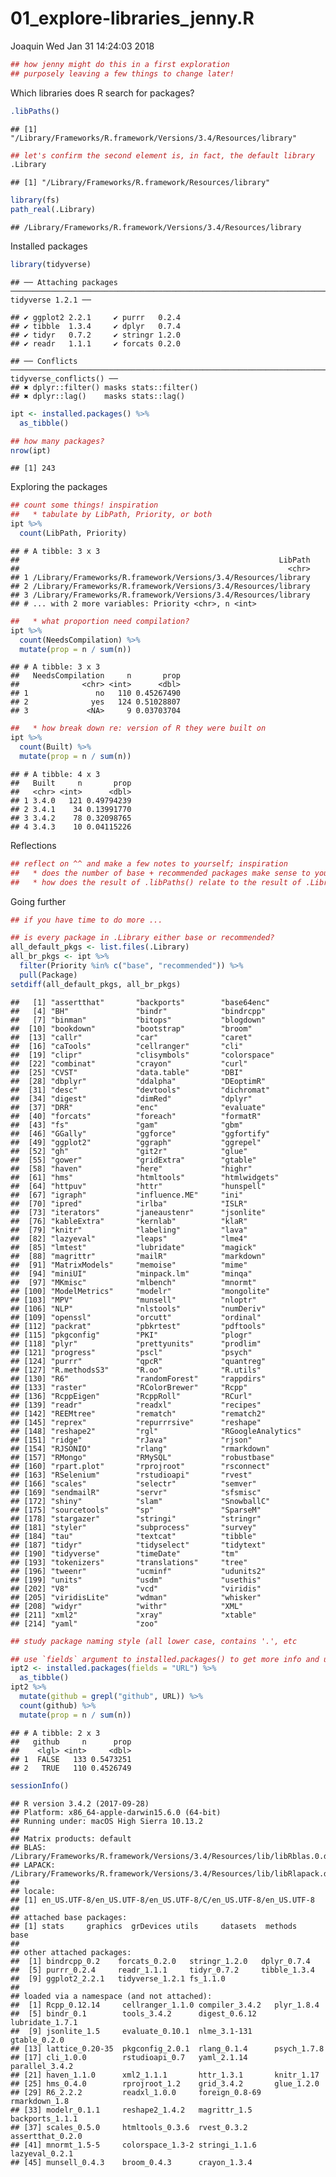 01\_explore-libraries\_jenny.R
================
Joaquin
Wed Jan 31 14:24:03 2018

``` r
## how jenny might do this in a first exploration
## purposely leaving a few things to change later!
```

Which libraries does R search for packages?

``` r
.libPaths()
```

    ## [1] "/Library/Frameworks/R.framework/Versions/3.4/Resources/library"

``` r
## let's confirm the second element is, in fact, the default library
.Library
```

    ## [1] "/Library/Frameworks/R.framework/Resources/library"

``` r
library(fs)
path_real(.Library)
```

    ## /Library/Frameworks/R.framework/Versions/3.4/Resources/library

Installed packages

``` r
library(tidyverse)
```

    ## ── Attaching packages ───────────────────────────────────────────────────────────────────────── tidyverse 1.2.1 ──

    ## ✔ ggplot2 2.2.1     ✔ purrr   0.2.4
    ## ✔ tibble  1.3.4     ✔ dplyr   0.7.4
    ## ✔ tidyr   0.7.2     ✔ stringr 1.2.0
    ## ✔ readr   1.1.1     ✔ forcats 0.2.0

    ## ── Conflicts ──────────────────────────────────────────────────────────────────────────── tidyverse_conflicts() ──
    ## ✖ dplyr::filter() masks stats::filter()
    ## ✖ dplyr::lag()    masks stats::lag()

``` r
ipt <- installed.packages() %>%
  as_tibble()

## how many packages?
nrow(ipt)
```

    ## [1] 243

Exploring the packages

``` r
## count some things! inspiration
##   * tabulate by LibPath, Priority, or both
ipt %>%
  count(LibPath, Priority)
```

    ## # A tibble: 3 x 3
    ##                                                          LibPath
    ##                                                            <chr>
    ## 1 /Library/Frameworks/R.framework/Versions/3.4/Resources/library
    ## 2 /Library/Frameworks/R.framework/Versions/3.4/Resources/library
    ## 3 /Library/Frameworks/R.framework/Versions/3.4/Resources/library
    ## # ... with 2 more variables: Priority <chr>, n <int>

``` r
##   * what proportion need compilation?
ipt %>%
  count(NeedsCompilation) %>%
  mutate(prop = n / sum(n))
```

    ## # A tibble: 3 x 3
    ##   NeedsCompilation     n       prop
    ##              <chr> <int>      <dbl>
    ## 1               no   110 0.45267490
    ## 2              yes   124 0.51028807
    ## 3             <NA>     9 0.03703704

``` r
##   * how break down re: version of R they were built on
ipt %>%
  count(Built) %>%
  mutate(prop = n / sum(n))
```

    ## # A tibble: 4 x 3
    ##   Built     n       prop
    ##   <chr> <int>      <dbl>
    ## 1 3.4.0   121 0.49794239
    ## 2 3.4.1    34 0.13991770
    ## 3 3.4.2    78 0.32098765
    ## 4 3.4.3    10 0.04115226

Reflections

``` r
## reflect on ^^ and make a few notes to yourself; inspiration
##   * does the number of base + recommended packages make sense to you?
##   * how does the result of .libPaths() relate to the result of .Library?
```

Going further

``` r
## if you have time to do more ...

## is every package in .Library either base or recommended?
all_default_pkgs <- list.files(.Library)
all_br_pkgs <- ipt %>%
  filter(Priority %in% c("base", "recommended")) %>%
  pull(Package)
setdiff(all_default_pkgs, all_br_pkgs)
```

    ##   [1] "assertthat"       "backports"        "base64enc"       
    ##   [4] "BH"               "bindr"            "bindrcpp"        
    ##   [7] "binman"           "bitops"           "blogdown"        
    ##  [10] "bookdown"         "bootstrap"        "broom"           
    ##  [13] "callr"            "car"              "caret"           
    ##  [16] "caTools"          "cellranger"       "cli"             
    ##  [19] "clipr"            "clisymbols"       "colorspace"      
    ##  [22] "combinat"         "crayon"           "curl"            
    ##  [25] "CVST"             "data.table"       "DBI"             
    ##  [28] "dbplyr"           "ddalpha"          "DEoptimR"        
    ##  [31] "desc"             "devtools"         "dichromat"       
    ##  [34] "digest"           "dimRed"           "dplyr"           
    ##  [37] "DRR"              "enc"              "evaluate"        
    ##  [40] "forcats"          "foreach"          "formatR"         
    ##  [43] "fs"               "gam"              "gbm"             
    ##  [46] "GGally"           "ggforce"          "ggfortify"       
    ##  [49] "ggplot2"          "ggraph"           "ggrepel"         
    ##  [52] "gh"               "git2r"            "glue"            
    ##  [55] "gower"            "gridExtra"        "gtable"          
    ##  [58] "haven"            "here"             "highr"           
    ##  [61] "hms"              "htmltools"        "htmlwidgets"     
    ##  [64] "httpuv"           "httr"             "hunspell"        
    ##  [67] "igraph"           "influence.ME"     "ini"             
    ##  [70] "ipred"            "irlba"            "ISLR"            
    ##  [73] "iterators"        "janeaustenr"      "jsonlite"        
    ##  [76] "kableExtra"       "kernlab"          "klaR"            
    ##  [79] "knitr"            "labeling"         "lava"            
    ##  [82] "lazyeval"         "leaps"            "lme4"            
    ##  [85] "lmtest"           "lubridate"        "magick"          
    ##  [88] "magrittr"         "mailR"            "markdown"        
    ##  [91] "MatrixModels"     "memoise"          "mime"            
    ##  [94] "miniUI"           "minpack.lm"       "minqa"           
    ##  [97] "MKmisc"           "mlbench"          "mnormt"          
    ## [100] "ModelMetrics"     "modelr"           "mongolite"       
    ## [103] "MPV"              "munsell"          "nloptr"          
    ## [106] "NLP"              "nlstools"         "numDeriv"        
    ## [109] "openssl"          "orcutt"           "ordinal"         
    ## [112] "packrat"          "pbkrtest"         "pdftools"        
    ## [115] "pkgconfig"        "PKI"              "plogr"           
    ## [118] "plyr"             "prettyunits"      "prodlim"         
    ## [121] "progress"         "pscl"             "psych"           
    ## [124] "purrr"            "qpcR"             "quantreg"        
    ## [127] "R.methodsS3"      "R.oo"             "R.utils"         
    ## [130] "R6"               "randomForest"     "rappdirs"        
    ## [133] "raster"           "RColorBrewer"     "Rcpp"            
    ## [136] "RcppEigen"        "RcppRoll"         "RCurl"           
    ## [139] "readr"            "readxl"           "recipes"         
    ## [142] "REEMtree"         "rematch"          "rematch2"        
    ## [145] "reprex"           "repurrrsive"      "reshape"         
    ## [148] "reshape2"         "rgl"              "RGoogleAnalytics"
    ## [151] "ridge"            "rJava"            "rjson"           
    ## [154] "RJSONIO"          "rlang"            "rmarkdown"       
    ## [157] "RMongo"           "RMySQL"           "robustbase"      
    ## [160] "rpart.plot"       "rprojroot"        "rsconnect"       
    ## [163] "RSelenium"        "rstudioapi"       "rvest"           
    ## [166] "scales"           "selectr"          "semver"          
    ## [169] "sendmailR"        "servr"            "sfsmisc"         
    ## [172] "shiny"            "slam"             "SnowballC"       
    ## [175] "sourcetools"      "sp"               "SparseM"         
    ## [178] "stargazer"        "stringi"          "stringr"         
    ## [181] "styler"           "subprocess"       "survey"          
    ## [184] "tau"              "textcat"          "tibble"          
    ## [187] "tidyr"            "tidyselect"       "tidytext"        
    ## [190] "tidyverse"        "timeDate"         "tm"              
    ## [193] "tokenizers"       "translations"     "tree"            
    ## [196] "tweenr"           "ucminf"           "udunits2"        
    ## [199] "units"            "usdm"             "usethis"         
    ## [202] "V8"               "vcd"              "viridis"         
    ## [205] "viridisLite"      "wdman"            "whisker"         
    ## [208] "widyr"            "withr"            "XML"             
    ## [211] "xml2"             "xray"             "xtable"          
    ## [214] "yaml"             "zoo"

``` r
## study package naming style (all lower case, contains '.', etc

## use `fields` argument to installed.packages() to get more info and use it!
ipt2 <- installed.packages(fields = "URL") %>%
  as_tibble()
ipt2 %>%
  mutate(github = grepl("github", URL)) %>%
  count(github) %>%
  mutate(prop = n / sum(n))
```

    ## # A tibble: 2 x 3
    ##   github     n      prop
    ##    <lgl> <int>     <dbl>
    ## 1  FALSE   133 0.5473251
    ## 2   TRUE   110 0.4526749

``` r
sessionInfo()
```

    ## R version 3.4.2 (2017-09-28)
    ## Platform: x86_64-apple-darwin15.6.0 (64-bit)
    ## Running under: macOS High Sierra 10.13.2
    ## 
    ## Matrix products: default
    ## BLAS: /Library/Frameworks/R.framework/Versions/3.4/Resources/lib/libRblas.0.dylib
    ## LAPACK: /Library/Frameworks/R.framework/Versions/3.4/Resources/lib/libRlapack.dylib
    ## 
    ## locale:
    ## [1] en_US.UTF-8/en_US.UTF-8/en_US.UTF-8/C/en_US.UTF-8/en_US.UTF-8
    ## 
    ## attached base packages:
    ## [1] stats     graphics  grDevices utils     datasets  methods   base     
    ## 
    ## other attached packages:
    ##  [1] bindrcpp_0.2    forcats_0.2.0   stringr_1.2.0   dplyr_0.7.4    
    ##  [5] purrr_0.2.4     readr_1.1.1     tidyr_0.7.2     tibble_1.3.4   
    ##  [9] ggplot2_2.2.1   tidyverse_1.2.1 fs_1.1.0       
    ## 
    ## loaded via a namespace (and not attached):
    ##  [1] Rcpp_0.12.14     cellranger_1.1.0 compiler_3.4.2   plyr_1.8.4      
    ##  [5] bindr_0.1        tools_3.4.2      digest_0.6.12    lubridate_1.7.1 
    ##  [9] jsonlite_1.5     evaluate_0.10.1  nlme_3.1-131     gtable_0.2.0    
    ## [13] lattice_0.20-35  pkgconfig_2.0.1  rlang_0.1.4      psych_1.7.8     
    ## [17] cli_1.0.0        rstudioapi_0.7   yaml_2.1.14      parallel_3.4.2  
    ## [21] haven_1.1.0      xml2_1.1.1       httr_1.3.1       knitr_1.17      
    ## [25] hms_0.4.0        rprojroot_1.2    grid_3.4.2       glue_1.2.0      
    ## [29] R6_2.2.2         readxl_1.0.0     foreign_0.8-69   rmarkdown_1.8   
    ## [33] modelr_0.1.1     reshape2_1.4.2   magrittr_1.5     backports_1.1.1 
    ## [37] scales_0.5.0     htmltools_0.3.6  rvest_0.3.2      assertthat_0.2.0
    ## [41] mnormt_1.5-5     colorspace_1.3-2 stringi_1.1.6    lazyeval_0.2.1  
    ## [45] munsell_0.4.3    broom_0.4.3      crayon_1.3.4
